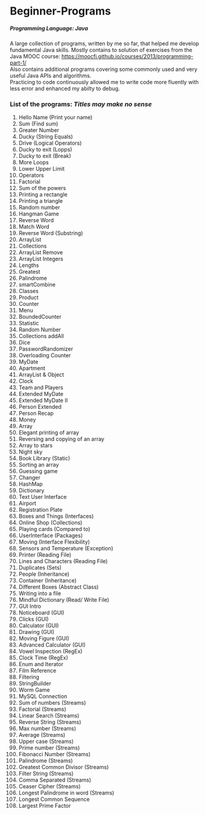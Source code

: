 # Beginner-Programs

##### Programming Language: Java

A large collection of programs, written by me so far, that helped me develop fundamental Java skills.
Mostly contains to solution of exercises from the Java MOOC course: https://moocfi.github.io/courses/2013/programming-part-1/  
Also contains additional programs covering some commonly used and very useful Java APIs and algorithms.  
Practicing to code continuously allowed me to write code more fluently with less error and enhanced my abilty to debug.

### List of the programs: *Titles may make no sense*
1. Hello Name (Print your name)
2. Sum (Find sum)
3. Greater Number
4. Ducky (String Equals)
5. Drive (Logical Operators)
6. Ducky to exit (Lopps)
7. Ducky to exit (Break)
8. More Loops
9. Lower Upper Limit
10. Operators
11. Factorial
12. Sum of the powers
13. Printing a rectangle
14. Printing a triangle
15. Random number
16. Hangman Game
17. Reverse Word
18. Match Word
19. Reverse Word (Substring)
20. ArrayList
21. Collections
22. ArrayList Remove
23. ArrayList Integers
24. Lengths
25. Greatest
26. Palindrome
27. smartCombine
28. Classes
29. Product
30. Counter
31. Menu
32. BoundedCounter
33. Statistic
34. Random Number
35. Collections addAll
36. Dice
37. PasswordRandomizer
38. Overloading Counter
39. MyDate
40. Apartment
41. ArrayList & Object
42. Clock
43. Team and Players
44. Extended MyDate
45. Extended MyDate II
46. Person Extended
47. Person Recap
48. Money
49. Array
50. Elegant printing of array
51. Reversing and copying of an array
52. Array to stars
53. Night sky
54. Book Library (Static)
55. Sorting an array
56. Guessing game
57. Changer
58. HashMap
59. Dictionary
60. Text User Interface
61. Airport
62. Registration Plate
63. Boxes and Things (Interfaces)
64. Online Shop (Collections)
65. Playing cards (Compared to)
66. UserInterface (Packages)
67. Moving (Interface Flexibility)
68. Sensors and Temperature (Exception)
69. Printer (Reading File)
70. Lines and Characters (Reading File)
71. Duplicates (Sets)
72. People (Inheritance)
73. Container (Inheritance)
74. Different Boxes (Abstract Class)
75. Writing into a file
76. Mindful Dictionary (Read/ Write File)
77. GUI Intro
78. Noticeboard (GUI)
79. Clicks (GUI)
80. Calculator (GUI)
81. Drawing (GUI)
82. Moving Figure (GUI)
83. Advanced Calculator (GUI)
84. Vowel Inspection (RegEx)
85. Clock Time (RegEx)
86. Enum and Iterator
87. Film Reference
88. Filtering
89. StringBuilder
90. Worm Game
91. MySQL Connection
92. Sum of numbers (Streams)
93. Factorial (Streams)
94. Linear Search (Streams)
95. Reverse String (Streams)
96. Max number (Streams)
97. Average (Streams)
98. Upper case (Streams)
99. Prime number (Streams)
100. Fibonacci Number (Streams)
101. Palindrome (Streams)
102. Greatest Common Divisor (Streams)
103. Filter String (Streams)
104. Comma Separated (Streams)
105. Ceaser Cipher (Streams)
106. Longest Palindrome in word (Streams)
107. Longest Common Sequence
108. Largest Prime Factor
